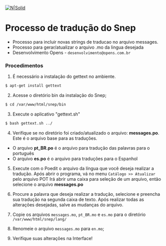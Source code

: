 [![N|Solid](https://imgs.opens.com.br/docs/opens/img-snep-off.png)](https://snep.com.br)

# Processo de tradução do Snep

* Processo para incluir novas strings de traducao no arquivo messages.
* Processo para gerar/atualizar o arquivo .mo da lingua desejada
* Desenvolvimento Opens - `desenvolvimento@opens.com.br`

### Procedimentos

1) É necessário a instalação do gettext no ambiente.
```sh
$ apt-get install gettext
```

2) Acesse o diretório bin da instalação do Snep;
```sh
$ cd /var/www/html/snep/bin
```

3) Execute o aplicativo "gettext.sh"
```sh
$ bash gettext.sh ../
```

4) Verifique se no diretório foi criado/atualizado o arquivo: **messages.po**. Este é o arquivo base para as traduções.
* O arquivo **pt_BR.po** é o arquivo para tradução das palavras para o português
* O arquivo **es.po** é o arquivo para traduções para o Espanhol

5) Execute com o Poedit o arquivo da língua que você deseja realizar a tradução.
Após abrir o programa, vá no menu `Catálogo >> Atualizar` pelo arquivo POT
Irá abrir uma caixa para seleção de um arquivo, então selecione o arquivo **messages.po**

6) Procure a palavra que deseja realizar a tradução, selecione e preencha sua tradução na segunda caixa de texto. Após realizar todas as alterações desejadas, salve as mudanças do arquivo.

7) Copie os arquivos `messages.mo`, `pt_BR.mo` e `es.mo` para o diretório `/var/www/html/snep/lang/`

8) Renomeie o arquivo `messages.mo` para `en.mo`;

9) Verifique suas alterações na Interface!